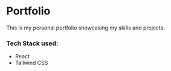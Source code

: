# Portfolio
This is my personal portfolio showcasing my skills and projects.

### Tech Stack used:
- React
- Tailwind CSS
